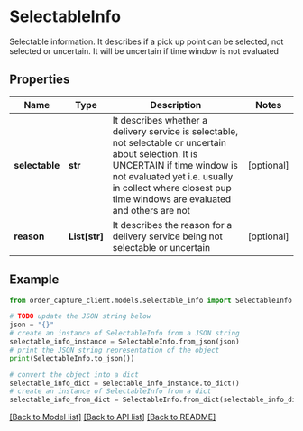 # SelectableInfo

Selectable information. It describes if a pick up point can be selected, not selected or uncertain. It will be uncertain if time window is not evaluated

## Properties

Name | Type | Description | Notes
------------ | ------------- | ------------- | -------------
**selectable** | **str** | It describes whether a delivery service is selectable, not selectable or uncertain about selection. It is UNCERTAIN if time window is not evaluated yet i.e. usually in collect where closest pup time windows are evaluated and others are not | [optional] 
**reason** | **List[str]** | It describes the reason for a delivery service being not selectable or uncertain | [optional] 

## Example

```python
from order_capture_client.models.selectable_info import SelectableInfo

# TODO update the JSON string below
json = "{}"
# create an instance of SelectableInfo from a JSON string
selectable_info_instance = SelectableInfo.from_json(json)
# print the JSON string representation of the object
print(SelectableInfo.to_json())

# convert the object into a dict
selectable_info_dict = selectable_info_instance.to_dict()
# create an instance of SelectableInfo from a dict
selectable_info_from_dict = SelectableInfo.from_dict(selectable_info_dict)
```
[[Back to Model list]](../README.md#documentation-for-models) [[Back to API list]](../README.md#documentation-for-api-endpoints) [[Back to README]](../README.md)


